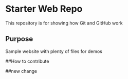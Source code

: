 # Starter Web Repo

This repository is for showing how Git and GitHub work

## Purpose

Sample website with plenty of files for demos

##How to contribute

##new change